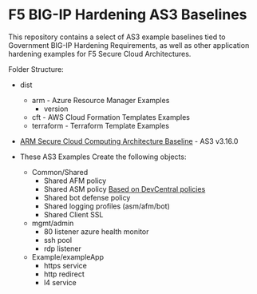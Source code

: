 # F5 BIG-IP Hardening AS3 Baselines

This repository contains a select of AS3 example baselines tied to Government BIG-IP Hardening Requirements, as well as other application hardening examples for F5 Secure Cloud Architectures.  

Folder Structure:

- dist
  - arm - Azure Resource Manager Examples
    - version
  - cft - AWS Cloud Formation Templates Examples
  - terraform - Terraform Template Examples

- [ARM Secure Cloud Computing Architecture Baseline](https://raw.githubusercontent.com/Mikej81/f5-securecloud-AS3/master/dist/arm/3.16.0/sccaBaseline.json) - AS3 v3.16.0

- These AS3 Examples Create the following objects:
  - Common/Shared
    - Shared AFM policy
    - Shared ASM policy [Based on DevCentral policies](https://github.com/f5devcentral/f5-asm-policy-templates "f5DevCentral")
    - Shared bot defense policy
    - Shared logging profiles (asm/afm/bot)
    - Shared Client SSL
  - mgmt/admin
    - 80 listener azure health monitor
    - ssh pool
    - rdp listener
  - Example/exampleApp
    - https service
    - http redirect
    - l4 service
